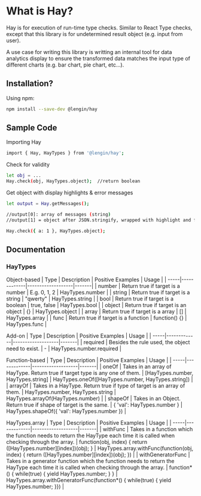 # What is Hay?

Hay is for execution of run-time type checks. Similar to React Type checks,  except that this library is for undetermined result object (e.g. input from user).

A use case for writing this library is writting an internal tool for data analytics display to ensure the transformed data matches the input type of different charts (e.g. bar chart, pie chart, etc...).

## Installation?

Using npm:

```sh
npm install --save-dev @lengin/hay
```

## Sample Code

Importing Hay
```sh
import { Hay, HayTypes } from '@lengin/hay';
```

Check for validity
```sh
let obj = ...
Hay.check(obj, HayTypes.object);  //return boolean
```

Get object with display highlights & error messages
```sh
let output = Hay.getMessages();

//output[0]: array of messages (string)
//output[1] = object after JSON.stringify, wrapped with highlight and formatted with spaces.
```
```sh
Hay.check({ a: 1 }, HayTypes.object);
```

## Documentation

### HayTypes

Object-based
| Type | Description | Positive Examples | Usage |
| -----|-------------|-------------------|-------|
| number | Return true if target is a number | E.g. 0, 1, 2 | HayTypes.number |
| string | Return true if target is a string | "qwerty" | HayTypes.string |
| bool | Return true if target is a boolean | true, false | HayTypes.bool |
| object | Return true if target is an object | {} | HayTypes.object |
| array | Return true if target is a array | [] | HayTypes.array |
| func | Return true if target is a function | function() {} | HayTypes.func |

Add-on
| Type | Description | Positive Examples | Usage |
| -----|-------------|-------------------|-------|
| required | Besides the rule used, the object need to exist. | - | HayTypes.number.required |

Function-based
| Type | Description | Positive Examples | Usage |
| -----|-------------|-------------------|-------|
| oneOf | Takes in an array of HayType. Return true if target type is any one of them. | [HayTypes.number, HayTypes.string] | HayTypes.oneOf([HayTypes.number, HayTypes.string]) |
| arrayOf | Takes in a HayType. Return true if type of target is an array of them. | HayTypes.number, HayTypes.string | HayTypes.arrayOf(HayTypes.number) |
| shapeOf | Takes in an Object. Return true if shape of target is the same. | { 'val': HayTypes.number } | HayTypes.shapeOf({ 'val': HayTypes.number }) |

HayTypes.array
| Type | Description | Positive Examples | Usage |
| -----|-------------|-------------------|-------|
| withFunc | Takes in a function which the function needs to return the HayType each time it is called when checking through the array. | function(obj, index) { return ([HayTypes.number][index])(obj); } | HayTypes.array.withFunc(function(obj, index) { return ([HayTypes.number][index])(obj); }) |
| withGeneratorFunc | Takes in a generator function which the function needs to return the HayType each time it is called when checking through the array. | function*() { while(true) { yield HayTypes.number; } } | HayTypes.array.withGeneratorFunc(function*() { while(true) { yield HayTypes.number; }}) |



